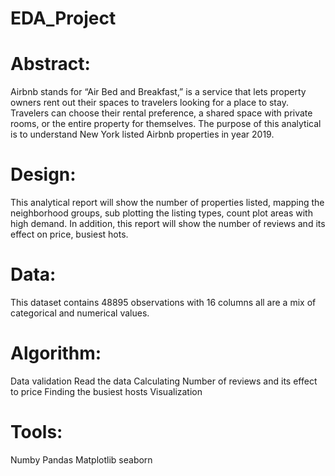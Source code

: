 # EDA_Project
# Abstract:

Airbnb stands for “Air Bed and Breakfast,” is a service that lets property owners rent out their spaces to travelers looking for a place to stay. Travelers can choose their rental preference, a shared space with private rooms, or the entire property for themselves. The purpose of this analytical is to understand New York listed Airbnb properties in year 2019.

# Design:

This analytical report will show the number of properties listed, mapping the neighborhood groups, sub plotting the listing types, count plot areas with high demand. In addition, this report will show the number of reviews and its effect on price, busiest hots.


# Data:

This dataset contains 48895 observations with 16 columns all are a mix of categorical and numerical values.

# Algorithm:

Data validation 
Read the data
Calculating Number of reviews and its effect to price
Finding the busiest hosts
Visualization 

# Tools: 

Numby 
Pandas
Matplotlib
seaborn

 
